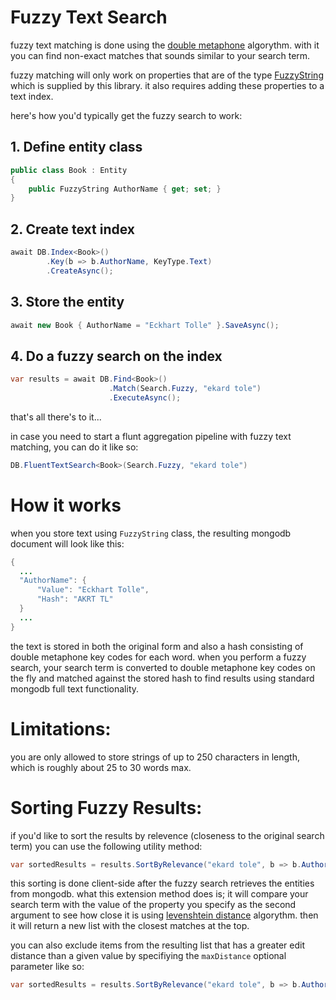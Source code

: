 # Fuzzy Text Search
fuzzy text matching is done using the [double metaphone](https://en.wikipedia.org/wiki/Metaphone) algorythm. with it you can find non-exact matches that sounds similar to your search term.

fuzzy matching will only work on properties that are of the type [FuzzyString](xref:MongoDB.Entities.FuzzyString) which is supplied by this library. it also requires adding these properties to a text index. 

here's how you'd typically get the fuzzy search to work:

## 1. Define entity class
```csharp
public class Book : Entity
{
    public FuzzyString AuthorName { get; set; }
}
```
## 2. Create text index
```csharp
await DB.Index<Book>()
        .Key(b => b.AuthorName, KeyType.Text)
        .CreateAsync();
```
## 3. Store the entity
```csharp
await new Book { AuthorName = "Eckhart Tolle" }.SaveAsync();
```
## 4. Do a fuzzy search on the index
```csharp
var results = await DB.Find<Book>()
                      .Match(Search.Fuzzy, "ekard tole")
                      .ExecuteAsync();
```
that's all there's to it...

in case you need to start a flunt aggregation pipeline with fuzzy text matching, you can do it like so:
```csharp
DB.FluentTextSearch<Book>(Search.Fuzzy, "ekard tole")
```
# How it works
when you store text using `FuzzyString` class, the resulting mongodb document will look like this:
```java
{
  ...
  "AuthorName": {
      "Value": "Eckhart Tolle",
      "Hash": "AKRT TL"
  }
  ...
}
```
the text is stored in both the original form and also a hash consisting of double metaphone key codes for each word. when you perform a fuzzy search, your search term is converted to double metaphone key codes on the fly and matched against the stored hash to find results using standard mongodb full text functionality.

# Limitations:
you are only allowed to store strings of up to 250 characters in length, which is roughly about 25 to 30 words max.

# Sorting Fuzzy Results:
if you'd like to sort the results by relevence (closeness to the original search term) you can use the following utility method:
```csharp
var sortedResults = results.SortByRelevance("ekard tole", b => b.AuthorName);
```
this sorting is done client-side after the fuzzy search retrieves the entities from mongodb. what this extension method does is; it will compare your search term with the value of the property you specify as the second argument to see how close it is using [levenshtein distance](https://en.wikipedia.org/wiki/Levenshtein_distance) algorythm. then it will return a new list with the closest matches at the top.

you can also exclude items from the resulting list that has a greater edit distance than a given value by specifiying the `maxDistance` optional parameter like so:
```csharp
var sortedResults = results.SortByRelevance("ekard tole", b => b.AuthorName, 10);
```
